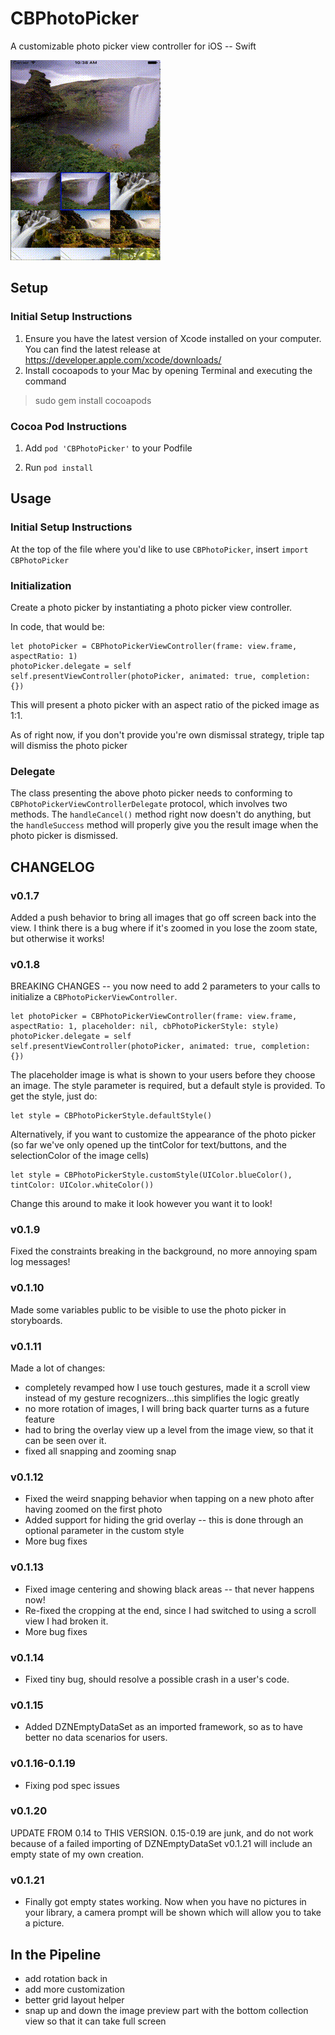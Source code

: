 # CBPhotoPicker
A customizable photo picker view controller for iOS -- Swift

![alt tag](https://github.com/coolbnjmn/CBPhotoPicker/blob/master/CBPhotoPickerDemo.gif)

## Setup
### Initial Setup Instructions
1. Ensure you have the latest version of Xcode installed on your computer. You can find the latest release at https://developer.apple.com/xcode/downloads/
2. Install cocoapods to your Mac by opening Terminal and executing the command
  > sudo gem install cocoapods

### Cocoa Pod Instructions
1. Add `pod 'CBPhotoPicker'` to your Podfile

2. Run `pod install`

## Usage
### Initial Setup Instructions
At the top of the file where you'd like to use `CBPhotoPicker`, insert `import CBPhotoPicker`

### Initialization
Create a photo picker by instantiating a photo picker view controller. 

In code, that would be:

```
let photoPicker = CBPhotoPickerViewController(frame: view.frame, aspectRatio: 1)
photoPicker.delegate = self
self.presentViewController(photoPicker, animated: true, completion: {})
```

This will present a photo picker with an aspect ratio of the picked image as 1:1. 

As of right now, if you don't provide you're own dismissal strategy, triple tap will dismiss the photo picker

### Delegate
The class presenting the above photo picker needs to conforming to `CBPhotoPickerViewControllerDelegate` protocol, which involves two methods. The `handleCancel()` method right now doesn't do anything, but the `handleSuccess` method will properly give you the result image when the photo picker is dismissed. 


## CHANGELOG
### v0.1.7
Added a push behavior to bring all images that go off screen back into the view. I think there is a bug where if it's zoomed in you lose the zoom state, but otherwise it works! 

### v0.1.8
BREAKING CHANGES -- you now need to add 2 parameters to your calls to initialize a `CBPhotoPickerViewController`.

```
let photoPicker = CBPhotoPickerViewController(frame: view.frame, aspectRatio: 1, placeholder: nil, cbPhotoPickerStyle: style)
photoPicker.delegate = self
self.presentViewController(photoPicker, animated: true, completion: {})
```

The placeholder image is what is shown to your users before they choose an image. The style parameter is required, but a default style is provided. To get the style, just do:

```
let style = CBPhotoPickerStyle.defaultStyle()
```

Alternatively, if you want to customize the appearance of the photo picker (so far we've only opened up the tintColor for text/buttons, and the selectionColor of the image cells)

```
let style = CBPhotoPickerStyle.customStyle(UIColor.blueColor(), tintColor: UIColor.whiteColor())
```

Change this around to make it look however you want it to look! 

### v0.1.9
Fixed the constraints breaking in the background, no more annoying spam log messages!

### v0.1.10
Made some variables public to be visible to use the photo picker in storyboards. 

### v0.1.11
Made a lot of changes:
- completely revamped how I use touch gestures, made it a scroll view instead of my gesture recognizers...this simplifies the logic greatly
- no more rotation of images, I will bring back quarter turns as a future feature
- had to bring the overlay view up a level from the image view, so that it can be seen over it.
- fixed all snapping and zooming snap 

### v0.1.12
- Fixed the weird snapping behavior when tapping on a new photo after having zoomed on the first photo
- Added support for hiding the grid overlay -- this is done through an optional parameter in the custom style
- More bug fixes

### v0.1.13
- Fixed image centering and showing black areas -- that never happens now!
- Re-fixed the cropping at the end, since I had switched to using a scroll view I had broken it. 
- More bug fixes

### v0.1.14
- Fixed tiny bug, should resolve a possible crash in a user's code.

### v0.1.15
- Added DZNEmptyDataSet as an imported framework, so as to have better no data scenarios for users. 

### v0.1.16-0.1.19
- Fixing pod spec issues

### v0.1.20
UPDATE FROM 0.14 to THIS VERSION. 0.15-0.19 are junk, and do not work because of a failed importing of DZNEmptyDataSet
v0.1.21 will include an empty state of my own creation. 

### v0.1.21
- Finally got empty states working. Now when you have no pictures in your library, a camera prompt will be shown which will allow you to take a picture. 

## In the Pipeline
- add rotation back in
- add more customization
- better grid layout helper
- snap up and down the image preview part with the bottom collection view so that it can take full screen

